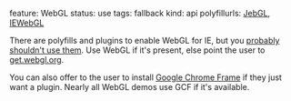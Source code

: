 feature: WebGL
status: use
tags: fallback
kind: api
polyfillurls: [JebGL](http://code.google.com/p/jebgl/), [IEWebGL](http://iewebgl.com/)

There are polyfills and plugins to enable WebGL for IE, but you [probably shouldn't use them](http://blog.virtualglobebook.com/2011/10/webgl-in-internet-explorer.html). Use WebGL if it's present, else point the user to [get.webgl.org](http://get.webgl.org/).

You can also offer to the user to install [Google Chrome Frame](http://code.google.com/chrome/chromeframe/) if they just want a plugin. Nearly all WebGL demos use GCF if it's available.
